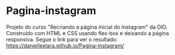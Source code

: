 # Pagina-instagram

Projeto do curso "Recriando a página inicial do Instagram" da DIO. Construido com HTML e CSS usando flex-box e deixando a página responsiva. Segue o link para ver o resultado: https://danielleelara.github.io/Pagina-instagram/

